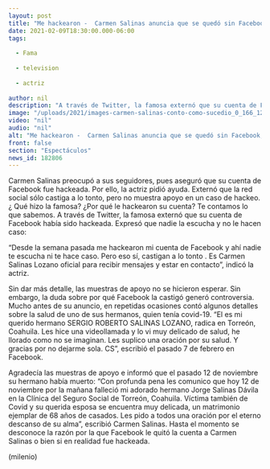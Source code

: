 ```yaml
---
layout: post
title: "Me hackearon -  Carmen Salinas anuncia que se quedó sin Facebook; pide ayuda"
date: 2021-02-09T18:30:00.000-06:00
tags:
  
  - Fama
  
  - television
  
  - actriz
  
author: nil
description: "A través de Twitter, la famosa externó que su cuenta de Facebook había sido hackeada. Expresó que nadie la escucha y que no le hacen caso. "
image: "/uploads/2021/images-carmen-salinas-conto-como-sucedio_0_166_1200_746.jpg"
video: "nil"
audio: "nil"
alt: "Me hackearon -  Carmen Salinas anuncia que se quedó sin Facebook; pide ayuda"
front: false
section: "Espectáculos"
news_id: 182806
---
```


Carmen Salinas preocupó a sus seguidores, pues aseguró que su cuenta de Facebook fue hackeada. Por ello, la actriz pidió ayuda. Externó que la red social sólo castiga a lo tonto, pero no muestra apoyo en un caso de hackeo. ¿ Qué hizo la famosa? ¿Por qué le hackearon su cuenta? Te contamos lo que sabemos.
A través de Twitter, la famosa externó que su cuenta de Facebook había sido hackeada. Expresó que nadie la escucha y no le hacen caso: 

“Desde la semana pasada me hackearon mi cuenta de Facebook y ahí nadie te escucha ni te hace caso. Pero eso sí, castigan a lo tonto . Es Carmen Salinas Lozano oficial para recibir mensajes y estar en contacto”, indicó la actriz. 

Sin dar más detalle, las muestras de apoyo no se hicieron esperar. Sin embargo, la duda sobre por qué Facebook la castigó generó controversia. Mucho antes de su anuncio, en repetidas ocasiones contó algunos detalles sobre la salud de uno de sus hermanos, quien tenía covid-19. 
“El es mi querido hermano SERGIO ROBERTO SALINAS LOZANO, radica en Torreón, Coahuila. Les hice una videollamada y lo vi muy delicado de salud, he llorado como no se imaginan. Les suplico una oración por su salud. Y gracias por no dejarme sola. CS”, escribió el pasado 7 de febrero en Facebook. 

Agradecía las muestras de apoyo e informó que el pasado 12 de noviembre su hermano había muerto: 
“Con profunda pena les comunico que hoy 12 de noviembre por la mañana falleció mi adorado hermano Jorge Salinas Dávila en la Clínica del Seguro Social de Torreón, Coahuila. Víctima también de Covid y su querida esposa se encuentra muy delicada, un matrimonio ejemplar de 68 años de casados. Les pido a todos una oración por el eterno descanso de su alma”, escribió Carmen Salinas.
Hasta el momento se desconoce la razón por la que Facebook le quitó la cuenta a Carmen Salinas o bien si en realidad fue hackeada. 

(milenio)


